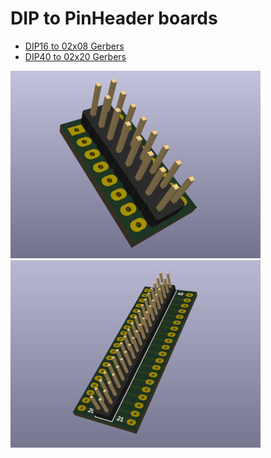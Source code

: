 # DIP to PinHeader boards

* [DIP16 to 02x08 Gerbers](https://github.com/ivop/dip-to-pinheader/releases/download/20250824/DIP16-TO-02x08-Gerbers.zip)
* [DIP40 to 02x20 Gerbers](https://github.com/ivop/dip-to-pinheader/releases/download/20250824/DIP40-TO-02x20-Gerbers.zip)

![](DIP16-TO-02x08.png) ![](DIP40-TO-02x20.png)
